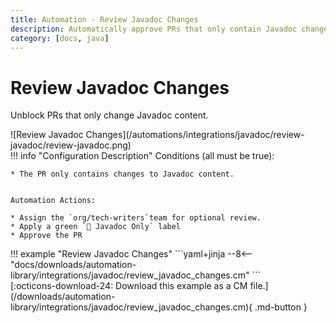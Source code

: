 ```yaml
---
title: Automation - Review Javadoc Changes
description: Automatically approve PRs that only contain Javadoc changes.
category: [docs, java]
---
```

# Review Javadoc Changes

Unblock PRs that only change Javadoc content.


<div class="automationImage" markdown="1">
![Review Javadoc Changes](/automations/integrations/javadoc/review-javadoc/review-javadoc.png)
</div>
<div class="automationDescription" markdown="1">
!!! info "Configuration Description"
    Conditions (all must be true):

    * The PR only contains changes to Javadoc content.


    Automation Actions:

    * Assign the `org/tech-writers`team for optional review.
    * Apply a green `📓 Javadoc Only` label
    * Approve the PR

</div>
<div class="automationExample" markdown="1">
!!! example "Review Javadoc Changes"
    ```yaml+jinja
    --8<-- "docs/downloads/automation-library/integrations/javadoc/review_javadoc_changes.cm"
    ```
    <div class="result" markdown>
      <span>
      [:octicons-download-24: Download this example as a CM file.](/downloads/automation-library/integrations/javadoc/review_javadoc_changes.cm){ .md-button }
      </span>
    </div>
</div>
